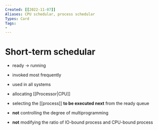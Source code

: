 ```yaml
---
Created: [[2022-11-07]]
Aliases: CPU schedular, process schedular
Types: Card
Tags: 
- 
---
```

# Short-term schedular
- ready → running
- invoked most frequently
- used in all systems

- allocating [[Processor|CPU]]
- selecting the [[process]] **to be executed next** from the ready queue

- **not** controlling the degree of multiprogramming
- **not** modifying the ratio of IO-bound process and CPU-bound process
